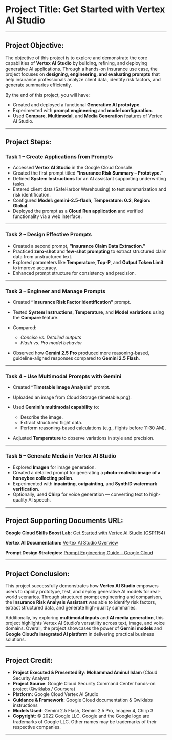 # **Project Title:** **Get Started with Vertex AI Studio**

---

## **Project Objective:**

The objective of this project is to explore and demonstrate the core capabilities of **Vertex AI Studio** by building, refining, and deploying generative AI applications.
Through a hands-on insurance use case, the project focuses on **designing, engineering, and evaluating prompts** that help insurance professionals analyze client data, identify risk factors, and generate summaries efficiently.

By the end of this project, you will have:

* Created and deployed a functional **Generative AI prototype**.
* Experimented with **prompt engineering** and **model configuration**.
* Used **Compare**, **Multimodal**, and **Media Generation** features of Vertex AI Studio.

---

## **Project Steps:**

### **Task 1 – Create Applications from Prompts**

* Accessed **Vertex AI Studio** in the Google Cloud Console.
* Created the first prompt titled **“Insurance Risk Summary – Prototype.”**
* Defined **System Instructions** for an AI assistant supporting underwriting tasks.
* Entered client data (SafeHarbor Warehousing) to test summarization and risk identification.
* Configured **Model: gemini-2.5-flash**, **Temperature: 0.2**, **Region: Global**.
* Deployed the prompt as a **Cloud Run application** and verified functionality via a web interface.

---

### **Task 2 – Design Effective Prompts**

* Created a second prompt, **“Insurance Claim Data Extraction.”**
* Practiced **zero-shot** and **few-shot prompting** to extract structured claim data from unstructured text.
* Explored parameters like **Temperature**, **Top-P**, and **Output Token Limit** to improve accuracy.
* Enhanced prompt structure for consistency and precision.

---

### **Task 3 – Engineer and Manage Prompts**

* Created **“Insurance Risk Factor Identification”** prompt.
* Tested **System Instructions**, **Temperature**, and **Model variations** using the **Compare** feature.
* Compared:

  * *Concise vs. Detailed outputs*
  * *Flash vs. Pro model behavior*
* Observed how **Gemini 2.5 Pro** produced more reasoning-based, guideline-aligned responses compared to **Gemini 2.5 Flash**.

---

### **Task 4 – Use Multimodal Prompts with Gemini**

* Created **“Timetable Image Analysis”** prompt.
* Uploaded an image from Cloud Storage (timetable.png).
* Used **Gemini’s multimodal capability** to:

  * Describe the image.
  * Extract structured flight data.
  * Perform reasoning-based calculations (e.g., flights before 11:30 AM).
* Adjusted **Temperature** to observe variations in style and precision.

---

### **Task 5 – Generate Media in Vertex AI Studio**

* Explored **Imagen** for image generation.
* Created a detailed prompt for generating a **photo-realistic image of a honeybee collecting pollen**.
* Experimented with **inpainting**, **outpainting**, and **SynthID watermark verification**.
* Optionally, used **Chirp** for voice generation — converting text to high-quality AI speech.

---

## **Project Supporting Documents URL:**

**Google Cloud Skills Boost Lab:**
[Get Started with Vertex AI Studio (GSP1154)](https://www.cloudskillsboost.google/focuses/86502?parent=catalog&utm_campaign=nextlab&utm_medium=email&utm_source=endlab)

**Vertex AI Documentation:**
[Vertex AI Studio Overview](https://cloud.google.com/vertex-ai/docs/generative-ai/learn/overview)

**Prompt Design Strategies:**
[Prompt Engineering Guide – Google Cloud](https://cloud.google.com/discover/what-is-prompt-engineering#prompt-engineering-overview)

---

## **Project Conclusion:**

This project successfully demonstrates how **Vertex AI Studio** empowers users to rapidly prototype, test, and deploy generative AI models for real-world scenarios.
Through structured prompt engineering and comparison, the **Insurance Risk Analysis Assistant** was able to identify risk factors, extract structured data, and generate high-quality summaries.

Additionally, by exploring **multimodal inputs** and **AI media generation**, this project highlights Vertex AI Studio’s versatility across text, image, and voice domains.
Overall, the project showcases the power of **Gemini models** and **Google Cloud’s integrated AI platform** in delivering practical business solutions.

---


## **Project Credit:**
- **Project Executed & Presented By**: **Mohammad Aminul Islam** (Cloud Security Analyst)  
- **Project Source**: Google Cloud Security Command Center hands-on project (Qwiklabs / Coursera)
- **Platform:** Google Cloud Vertex AI Studio
- **Guidance & Framework**: Google Cloud documentation & Qwiklabs instructions
- **Models Used:** Gemini 2.5 Flash, Gemini 2.5 Pro, Imagen 4, Chirp 3
- **Copyright**: © 2022 Google LLC. Google and the Google logo are trademarks of Google LLC. Other names may be trademarks of their respective companies.  
---
